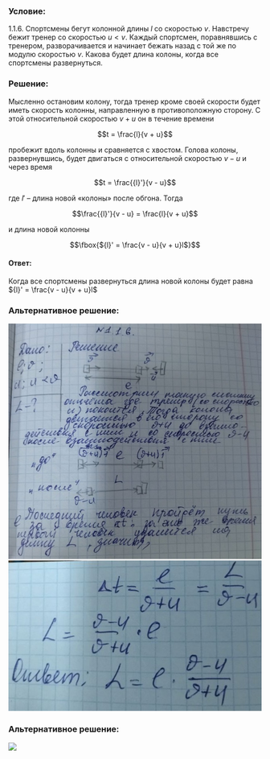 ###  Условие: 

$1.1.6.$ Спортсмены бегут колонной длины $l$ со скоростью $v$. Навстречу бежит тренер со скоростью $u < v$. Каждый спортсмен, поравнявшись с тренером, разворачивается и начинает бежать назад с той же по модулю скоростью $v$. Какова будет длина колоны, когда все спортсмены развернуться. 

###  Решение: 

Мысленно остановим колону, тогда тренер кроме своей скорости будет иметь скорость колонны, направленную в противоположную сторону. С этой относительной скоростью $v + u$ он в течение времени 

$$t = \frac{l}{v + u}$$ 

пробежит вдоль колонны и сравняется с хвостом. Голова колоны, развернувшись, будет двигаться с относительной скоростью $v - u$ и через время 

$$t = \frac{{l}'}{v - u}$$ 

где ${l}'$ – длина новой «колоны» после обгона. Тогда 

$$\frac{{l}'}{v - u} = \frac{l}{v + u}$$ 

и длина новой колонны 

$$\fbox{${l}' = \frac{v - u}{v + u}l$}$$ 

####  Ответ: 

Когда все спортсмены развернуться длина новой колоны будет равна ${l}' = \frac{v - u}{v + u}l$

###  Альтернативное решение: 

![|923x857, 80%](../../img/1.1.6/01.jpg) ![|625x371, 80%](../../img/1.1.6/02.jpg) 

###  Альтернативное решение: 

![](https://www.youtube.com/embed/FM5aKiT5X5Y)   

